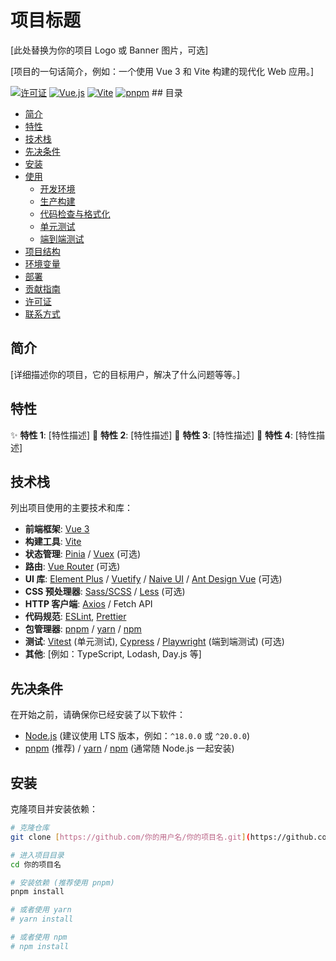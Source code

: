 # 项目标题

[此处替换为你的项目 Logo 或 Banner 图片，可选]

[项目的一句话简介，例如：一个使用 Vue 3 和 Vite 构建的现代化 Web 应用。]

[![许可证](https://img.shields.io/badge/license-MIT-blue.svg)](https://opensource.org/licenses/MIT)
[![Vue.js](https://img.shields.io/badge/Vue.js-3.x-brightgreen.svg)](https://vuejs.org/)
[![Vite](https://img.shields.io/badge/Vite-^5.x-purple.svg)](https://vitejs.dev/)
[![pnpm](https://img.shields.io/badge/pnpm-^9.x-orange.svg)](https://pnpm.io/)  ## 目录

- [简介](#简介)
- [特性](#特性)
- [技术栈](#技术栈)
- [先决条件](#先决条件)
- [安装](#安装)
- [使用](#使用)
  - [开发环境](#开发环境)
  - [生产构建](#生产构建)
  - [代码检查与格式化](#代码检查与格式化)
  - [单元测试](#单元测试)
  - [端到端测试](#端到端测试)
- [项目结构](#项目结构)
- [环境变量](#环境变量)
- [部署](#部署)
- [贡献指南](#贡献指南)
- [许可证](#许可证)
- [联系方式](#联系方式)

## 简介

[详细描述你的项目，它的目标用户，解决了什么问题等等。]

## 特性

✨ **特性 1**: [特性描述]
🚀 **特性 2**: [特性描述]
🎨 **特性 3**: [特性描述]
🧩 **特性 4**: [特性描述]

## 技术栈

列出项目使用的主要技术和库：

* **前端框架**: [Vue 3](https://vuejs.org/)
* **构建工具**: [Vite](https://vitejs.dev/)
* **状态管理**: [Pinia](https://pinia.vuejs.org/) / [Vuex](https://vuex.vuejs.org/) (可选)
* **路由**: [Vue Router](https://router.vuejs.org/) (可选)
* **UI 库**: [Element Plus](https://element-plus.org/) / [Vuetify](https://vuetifyjs.com/) / [Naive UI](https://www.naiveui.com/) / [Ant Design Vue](https://antdv.com/) (可选)
* **CSS 预处理器**: [Sass/SCSS](https://sass-lang.com/) / [Less](https://lesscss.org/) (可选)
* **HTTP 客户端**: [Axios](https://axios-http.com/) / Fetch API
* **代码规范**: [ESLint](https://eslint.org/), [Prettier](https://prettier.io/)
* **包管理器**: [pnpm](https://pnpm.io/) / [yarn](https://yarnpkg.com/) / [npm](https://www.npmjs.com/)
* **测试**: [Vitest](https://vitest.dev/) (单元测试), [Cypress](https://www.cypress.io/) / [Playwright](https://playwright.dev/) (端到端测试) (可选)
* **其他**: [例如：TypeScript, Lodash, Day.js 等]

## 先决条件

在开始之前，请确保你已经安装了以下软件：

* [Node.js](https://nodejs.org/) (建议使用 LTS 版本，例如：`^18.0.0` 或 `^20.0.0`)
* [pnpm](https://pnpm.io/installation) (推荐) / [yarn](https://classic.yarnpkg.com/en/docs/install) / [npm](https://docs.npmjs.com/downloading-and-installing-node-js-and-npm) (通常随 Node.js 一起安装)

## 安装

克隆项目并安装依赖：

```bash
# 克隆仓库
git clone [https://github.com/你的用户名/你的项目名.git](https://github.com/你的用户名/你的项目名.git)

# 进入项目目录
cd 你的项目名

# 安装依赖 (推荐使用 pnpm)
pnpm install

# 或者使用 yarn
# yarn install

# 或者使用 npm
# npm install
